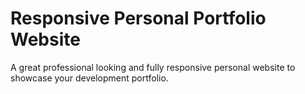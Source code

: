 # Responsive Personal Portfolio Website 
A great professional looking and fully responsive personal website to showcase your development portfolio.

